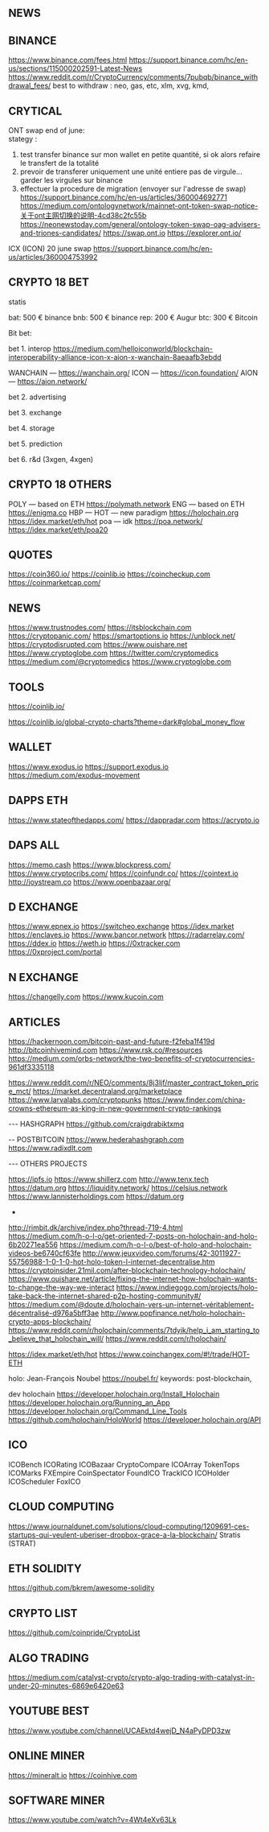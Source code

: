 
## NEWS


## BINANCE
https://www.binance.com/fees.html
https://support.binance.com/hc/en-us/sections/115000202591-Latest-News
https://www.reddit.com/r/CryptoCurrency/comments/7pubqb/binance_withdrawal_fees/
best to withdraw : neo, gas, etc, xlm, xvg, kmd, 


## CRYTICAL

ONT swap end of june:  
stategy : 
1. test transfer binance sur mon wallet en petite quantité, si ok alors refaire le transfert de la totalité
0. prevoir de transferer uniquement une unité entiere pas de virgule... garder les virgules sur binance
2. effectuer la procedure de migration (envoyer sur l'adresse de swap)
https://support.binance.com/hc/en-us/articles/360004692771
https://medium.com/ontologynetwork/mainnet-ont-token-swap-notice-关于ont主网切换的说明-4cd38c2fc55b
https://neonewstoday.com/general/ontology-token-swap-oag-advisers-and-triones-candidates/
https://swap.ont.io
https://explorer.ont.io/

ICX (ICON) 20 june swap
https://support.binance.com/hc/en-us/articles/360004753992



## CRYPTO 18 BET

statis

bat: 500 €		binance
bnb: 500 €		binance
rep: 200 €		Augur
btc: 300 €		Bitcoin	

Bit bet:  

bet 1. interop
https://medium.com/helloiconworld/blockchain-interoperability-alliance-icon-x-aion-x-wanchain-8aeaafb3ebdd

WANCHAIN — https://wanchain.org/
ICON — https://icon.foundation/
AION — https://aion.network/

bet 2. advertising


bet 3. exchange

bet 4. storage

bet 5. prediction

bet 6. r&d (3xgen, 4xgen)

## CRYPTO 18 OTHERS
POLY — based on ETH    https://polymath.network
ENG — based on ETH     https://enigma.co
HBP — 
HOT — new paradigm     https://holochain.org	https://idex.market/eth/hot
poa — idk              https://poa.network/	https://idex.market/eth/poa20

## QUOTES
https://coin360.io/
https://coinlib.io
https://coincheckup.com
https://coinmarketcap.com/


## NEWS
https://www.trustnodes.com/
https://itsblockchain.com
https://cryptopanic.com/
https://smartoptions.io
https://unblock.net/
https://cryptodisrupted.com
https://www.ouishare.net
https://www.cryptoglobe.com
https://twitter.com/cryptomedics
https://medium.com/@cryptomedics
https://www.cryptoglobe.com


## TOOLS
https://coinlib.io/

https://coinlib.io/global-crypto-charts?theme=dark#global_money_flow


## WALLET
https://www.exodus.io
https://support.exodus.io
https://medium.com/exodus-movement


## DAPPS ETH
https://www.stateofthedapps.com/
https://dappradar.com
https://acrypto.io

## DAPS ALL

https://memo.cash
https://www.blockpress.com/
https://www.cryptocribs.com/
https://coinfundr.co/
https://cointext.io
http://joystream.co
https://www.openbazaar.org/


## D EXCHANGE
https://www.epnex.io
https://switcheo.exchange
https://idex.market
https://enclaves.io
https://www.bancor.network
https://radarrelay.com/
https://ddex.io
https://weth.io
https://0xtracker.com
https://0xproject.com/portal


## N EXCHANGE
https://changelly.com
https://www.kucoin.com


## ARTICLES
https://hackernoon.com/bitcoin-past-and-future-f2feba1f419d
http://bitcoinhivemind.com
https://www.rsk.co/#resources
https://medium.com/orbs-network/the-two-benefits-of-cryptocurrencies-961df3335118


https://www.reddit.com/r/NEO/comments/8j3ljf/master_contract_token_price_mct/
https://market.decentraland.org/marketplace
https://www.larvalabs.com/cryptopunks
https://www.finder.com/china-crowns-ethereum-as-king-in-new-government-crypto-rankings



--- HASHGRAPH
https://github.com/craigdrabiktxmq

-- POSTBITCOIN
https://www.hederahashgraph.com
https://www.radixdlt.com


--- OTHERS PROJECTS

https://ipfs.io
https://www.shillerz.com
http://www.tenx.tech
https://datum.org
https://liquidity.network/
https://celsius.network
https://www.lannisterholdings.com
https://datum.org

-


http://rimbit.dk/archive/index.php?thread-719-4.html
https://medium.com/h-o-l-o/get-oriented-7-posts-on-holochain-and-holo-6b20271ea556
https://medium.com/h-o-l-o/best-of-holo-and-holochain-videos-be6740cf63fe
http://www.jeuxvideo.com/forums/42-3011927-55756988-1-0-1-0-hot-holo-token-l-internet-decentralise.htm
https://cryptoinsider.21mil.com/after-blockchain-technology-holochain/
https://www.ouishare.net/article/fixing-the-internet-how-holochain-wants-to-change-the-way-we-interact
https://www.indiegogo.com/projects/holo-take-back-the-internet-shared-p2p-hosting-community#/
https://medium.com/@doute.d/holochain-vers-un-internet-véritablement-décentralisé-d976a5bff3ae
http://www.popfinance.net/holo-holochain-crypto-apps-blockchain/
https://www.reddit.com/r/holochain/comments/7tdyik/help_i_am_starting_to_believe_that_holochain_will/
https://www.reddit.com/r/holochain/


https://idex.market/eth/hot
https://www.coinchangex.com/#!/trade/HOT-ETH

holo: Jean-François Noubel https://noubel.fr/
keywords: post-blockchain, 

dev holochain
https://developer.holochain.org/Install_Holochain
https://developer.holochain.org/Running_an_App
https://developer.holochain.org/Command_Line_Tools
https://github.com/holochain/HoloWorld
https://developer.holochain.org/API



## ICO

ICOBench
ICORating
ICOBazaar
CryptoCompare
ICOArray
TokenTops
ICOMarks
FXEmpire
CoinSpectator
FoundICO
TrackICO
ICOHolder
ICOScheduler
FoxICO


## CLOUD COMPUTING
https://www.journaldunet.com/solutions/cloud-computing/1209691-ces-startups-qui-veulent-uberiser-dropbox-grace-a-la-blockchain/
Stratis (STRAT)

## ETH SOLIDITY
https://github.com/bkrem/awesome-solidity


## CRYPTO LIST
https://github.com/coinpride/CryptoList

## ALGO TRADING

https://medium.com/catalyst-crypto/crypto-algo-trading-with-catalyst-in-under-20-minutes-6869e6420e63

## YOUTUBE BEST
https://www.youtube.com/channel/UCAEktd4wejD_N4aPyDPD3zw


## ONLINE MINER

https://mineralt.io
https://coinhive.com

## SOFTWARE MINER
https://www.youtube.com/watch?v=4Wt4eXv63Lk

